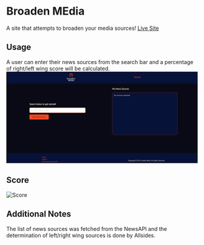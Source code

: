 # Broaden MEdia
A site that attempts to broaden your media sources! [Live Site](https://broadenmedia.vercel.app/)
## Usage 
A user can enter their news sources from the search bar and a percentage of right/left wing score will be calculated.
![Main](githubmedia/broadenSearch2.gif)
## Score
![Score](githubmedia/broadenScore.gif)

## Additional Notes
The list of news sources was fetched from the NewsAPI and the determination of left/right wing sources is done by Allsides.